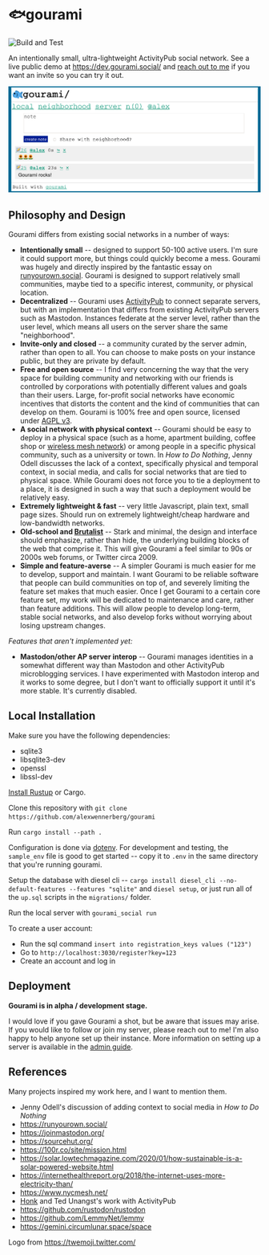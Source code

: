 # 🐟gourami

![Build and Test](https://github.com/alexwennerberg/gourami/workflows/Build%20and%20Test/badge.svg)

An intentionally small, ultra-lightweight ActivityPub social network. See a live public demo at https://dev.gourami.social/ and [reach out to me](mailto:alex@alexwennerberg.com) if you want an invite so you can try it out.

![image](docs/demo.png)

## Philosophy and Design

Gourami differs from existing social networks in a number of ways:
* **Intentionally small** -- designed to support 50-100 active users. I'm sure it could support more, but things could quickly become a mess. Gourami was hugely and directly inspired by the fantastic essay on [runyourown.social](https://runyourown.social). Gourami is designed to support relatively small communities, maybe tied to a specific interest, community, or physical location.
* **Decentralized** -- Gourami uses [ActivityPub](https://activitypub.rocks/) to connect separate servers, but with an implementation that differs from existing ActivityPub servers such as Mastodon. Instances federate at the server level, rather than the user level, which means all users on the server share the same "neighborhood".
* **Invite-only and closed** -- a community curated by the server admin, rather than open to all. You can choose to make posts on your instance public, but they are private by default.
* **Free and open source** -- I find very concerning the way that the very space for building community and networking with our friends is controlled by corporations with potentially different values and goals than their users. Large, for-profit social networks have economic incentives that distorts the content and the kind of communities that can develop on them. Gourami is 100% free and open source, licensed under [AGPL v3](LICENSE).
* **A social network with physical context** -- Gourami should be easy to deploy in a physical space (such as a home, apartment building, coffee shop or [wireless mesh network](https://www.nycmesh.net/)) or among people in a specific physical community, such as a university or town. In *How to Do Nothing*, Jenny Odell discusses the lack of a context, specifically physical and temporal context, in social media, and calls for social networks that are tied to physical space. While Gourami does not force you to tie a deployment to a place, it is designed in such a way that such a deployment would be relatively easy.
* **Extremely lightweight & fast** -- very little Javascript, plain text, small page sizes. Should run on extremely lightweight/cheap hardware and low-bandwidth networks. 
* **Old-school and [Brutalist](https://brutalist-web.design/)** -- Stark and minimal, the design and interface should emphasize, rather than hide, the underlying building blocks of the web that comprise it. This will give Gourami a feel similar to 90s or 2000s web forums, or Twitter circa 2009. 
* **Simple and feature-averse** -- A simpler Gourami is much easier for me to develop, support and maintain. I want Gourami to be reliable software that people can build communities on top of, and severely limiting the feature set makes that much easier. Once I get Gourami to a certain core feature set, my work will be dedicated to maintenance and care, rather than feature additions. This will allow people to develop long-term, stable social networks, and also develop forks without worrying about losing upstream changes.

*Features that aren't implemented yet:*

* **Mastodon/other AP server interop** -- Gourami manages identities in a somewhat different way than Mastodon and other ActivityPub microblogging services. I have experimented with Mastodon interop and it works to some degree, but I don't want to officially support it until it's more stable. It's currently disabled.

## Local Installation

Make sure you have the following dependencies:

* sqlite3
* libsqlite3-dev
* openssl
* libssl-dev

[Install Rustup](https://doc.rust-lang.org/cargo/getting-started/installation.html) or Cargo.

Clone this repository with `git clone https://github.com/alexwennerberg/gourami` 

Run `cargo install --path .`

Configuration is done via [dotenv](https://github.com/dotenv-rs/dotenv). For development and testing, the `sample_env` file is good to get started -- copy it to `.env` in the same directory that you're running gourami.

Setup the database with diesel cli -- `cargo install diesel_cli --no-default-features --features "sqlite"` and  `diesel setup`, or just run all of the `up.sql` scripts in the `migrations/` folder.

Run the local server with `gourami_social run`

To create a user account:

* Run the sql command `insert into registration_keys values ("123")`
* Go to `http://localhost:3030/register?key=123`
* Create an account and log in

## Deployment

**Gourami is in alpha / development stage.**

I would love if you gave Gourami a shot, but be aware that issues may arise. If you would like to follow or join my server, please reach out to me! I'm also happy to help anyone set up their instance. More information on setting up a server is available in the [admin guide](docs/ADMIN_GUIDE.md).

## References

Many projects inspired my work here, and I want to mention them.

* Jenny Odell's discussion of adding context to social media in *How to Do Nothing*
* https://runyourown.social/
* https://joinmastodon.org/
* https://sourcehut.org/    
* https://100r.co/site/mission.html
* https://solar.lowtechmagazine.com/2020/01/how-sustainable-is-a-solar-powered-website.html
* https://internethealthreport.org/2018/the-internet-uses-more-electricity-than/
* https://www.nycmesh.net/
* [Honk](https://flak.tedunangst.com/post/ActivityPub-as-it-has-been-understood) and Ted Unangst's work with ActivityPub
* https://github.com/rustodon/rustodon
* https://github.com/LemmyNet/lemmy
* https://gemini.circumlunar.space/space

Logo from https://twemoji.twitter.com/
